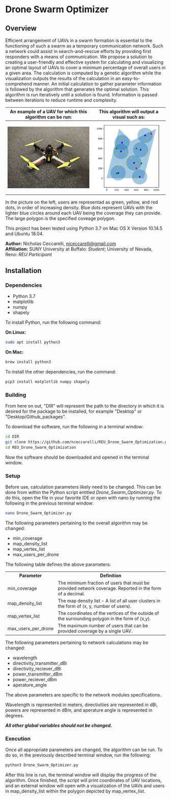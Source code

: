 <h1>Drone Swarm Optimizer </h1>

<h2>Overview</h2>

Efficient arrangement of UAVs in a swarm formation is essential to the functioning of such a swarm as a temporary communication network. Such a network could assist in search-and-rescue efforts by providing first responders with a means of communication. We propose a solution to creating a user-friendly and effective system for calculating and visualizing an optimal layout of UAVs to cover a minimum percentage of overall users in a given area. The calculation is computed by a genetic algorithm while the visualization outputs the results of the calculation in an easy-to-comprehend manner. An initial calculation to gather parameter information is followed by the algorithm that generates the optimal solution. This algorithm is run iteratively until a solution is found. Information is passed between iterations to reduce runtime and complexity.

<table style="width:100%;">
    <tr>
        <th>An example of a UAV for which this algorithm can be run:</th>
        <th>This algorithm will output a visual such as:</th>
    </tr>
    <tr>
        <th><img src="picture_data/drone_from_side.jpg" alt="Example UAV" width="500"/></th>
        <th><img src="picture_data/ex_soln.png" alt="Example Solution"/></th>
    </tr>
</table>

In the picture on the left, users are representad as green, yellow, and red dots, in order of increasing density. Blue dots represent UAVs with the lighter blue circles around each UAV being the coverage they can provide. The large polygon is the specified coveage polygon.

This project has been tested using Python 3.7 on Mac OS X Version 10.14.5 and Ubuntu 18.04.

<b>Author:</b> Nicholas Ceccarelli, njceccarelli@gmail.com  
<b>Affiliation:</b> SUNY University at Buffalo: *Student*; University of Nevada, Reno: *REU Participant*

<h2>Installation</h2>

<h3>Dependencies</h3>

<ul>
    <li>Python 3.7</li>
    <li>matplotlib</li>
    <li>numpy</li>
    <li>shapely</li>
</ul>

To install Python, run the following command:

<b>On Linux:</b>

```bash
sudo apt install python3
```

<b>On Mac:</b>

```bash
brew install python3
```

To install the other dependencies, run the command:

```bash
pip3 install matplotlib numpy shapely
```

<h3>Building</h3>

From here on out, "DIR" will represent the path to the directory in which it is desired for the package to be installed, for example "Desktop" or "Desktop/Github_packages".

To download the software, run the following in a terminal window:  

```bash
cd DIR  
git clone https://github.com/nceccarelli/REU_Drone_Swarm_Optimization.git  
cd REU_Drone_Swarm_Optimization
```

Now the software should be downloaded and opened in the terminal window.

<h3>Setup</h3>

Before use, calculation parameters likely need to be changed. This can be done from within the Python script entitled *Drone_Swarm_Optimizer.py*. To do this, open the file in your favorite IDE or open with nano by running the following in the previous terminal window:

```bash
nano Drone_Swarm_Optimizer.py
```

The following parameters pertaining to the overall algorithm may be changed:

<ul>
    <li>min_coverage</li>
    <li>map_density_list</li>
    <li>map_vertex_list</li>
    <li>max_users_per_drone</li>
</ul>

The following table defines the above parameters:

<table style="width:100%;">
    <tr>
        <th>Parameter</th>
        <th>Definition</th>
    </tr>
    <tr>
        <td>min_coverage</td>
        <td>The minimum fraction of users that must be provided network coverage. Reported in the form of a decimal.</td>
    </tr>
    <tr>
        <td>map_density_list</td>
        <td>The map density list - A list of all user clusters in the form of (x, y, number of users).</td>
    </tr>
    <tr>
        <td>map_vertex_list</td>
        <td>The coordinates of the vertices of the outside of the surrounding polygon in the form of (x,y).</td>
    </tr>
    <tr>
        <td>max_users_per_drone</td>
        <td>The maximum number of users that can be provided coverage by a single UAV.</td>
    </tr>
</table>

The following parameters pertaining to network calculations may be changed:

<ul>
    <li>wavelength</li>
    <li>directivity_transmitter_dBi</li>
    <li>directivity_reciever_dBi</li>
    <li>power_transmitter_dBm</li>
    <li>power_reciever_dBm</li>
    <li>aperature_angle</li>
</ul>

The above parameters are specific to the network modules specifications.

Wavelength is represented in meters, directivities are represented in dBi, powers are represented in dBm, and aperature angle is represented in degrees.

<b><i>All other global variables should not be changed.</b></i>

<h3>Execution</h3>

Once all appropriate parameters are changed, the algorithm can be run. To do so, in the previously described terminal window, run the following:

```bash
python3 Drone_Swarm_Optimizer.py
```

After this line is run, the terminal window will display the progress of the algorithm. Once finished, the script will print coordinates of UAV locations, and an external window will open with a visualization of the UAVs and users in map_density_list within the polygon depicted by map_vertex_list.
